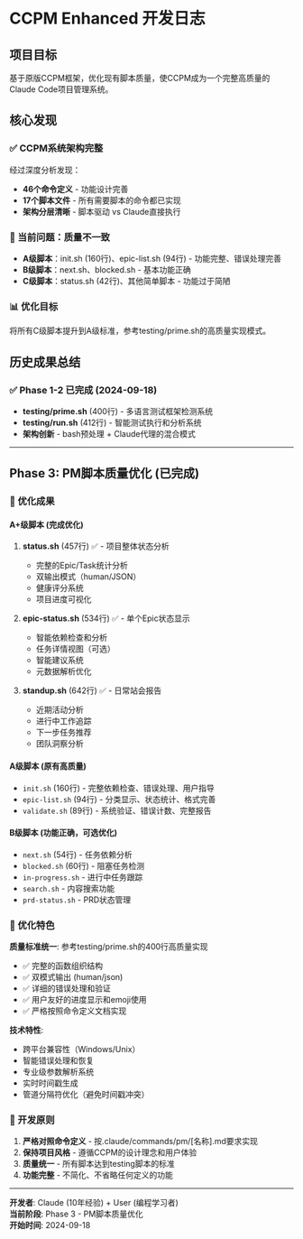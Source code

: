 # CCPM Enhanced 开发日志

## 项目目标

基于原版CCPM框架，优化现有脚本质量，使CCPM成为一个完整高质量的Claude Code项目管理系统。

## 核心发现

### ✅ CCPM系统架构完整
经过深度分析发现：
- **46个命令定义** - 功能设计完善
- **17个脚本文件** - 所有需要脚本的命令都已实现
- **架构分层清晰** - 脚本驱动 vs Claude直接执行

### 🎯 当前问题：质量不一致
- **A级脚本**：init.sh (160行)、epic-list.sh (94行) - 功能完整、错误处理完善
- **B级脚本**：next.sh、blocked.sh - 基本功能正确
- **C级脚本**：status.sh (42行)、其他简单脚本 - 功能过于简陋

### 📊 优化目标
将所有C级脚本提升到A级标准，参考testing/prime.sh的高质量实现模式。

## 历史成果总结

### ✅ Phase 1-2 已完成 (2024-09-18)
- **testing/prime.sh** (400行) - 多语言测试框架检测系统
- **testing/run.sh** (412行) - 智能测试执行和分析系统
- **架构创新** - bash预处理 + Claude代理的混合模式

---

## Phase 3: PM脚本质量优化 (已完成)

### 🎉 优化成果

#### **A+级脚本 (完成优化)**
1. **status.sh** (457行) ✅ - 项目整体状态分析
   - 完整的Epic/Task统计分析
   - 双输出模式（human/JSON）
   - 健康评分系统
   - 项目进度可视化
   
2. **epic-status.sh** (534行) ✅ - 单个Epic状态显示  
   - 智能依赖检查和分析
   - 任务详情视图（可选）
   - 智能建议系统
   - 元数据解析优化
   
3. **standup.sh** (642行) ✅ - 日常站会报告
   - 近期活动分析
   - 进行中工作追踪
   - 下一步任务推荐
   - 团队洞察分析

#### **A级脚本 (原有高质量)**
- `init.sh` (160行) - 完整依赖检查、错误处理、用户指导
- `epic-list.sh` (94行) - 分类显示、状态统计、格式完善
- `validate.sh` (89行) - 系统验证、错误计数、完整报告

#### **B级脚本 (功能正确，可选优化)**
- `next.sh` (54行) - 任务依赖分析
- `blocked.sh` (60行) - 阻塞任务检测
- `in-progress.sh` - 进行中任务跟踪
- `search.sh` - 内容搜索功能
- `prd-status.sh` - PRD状态管理

### 🎯 优化特色

**质量标准统一**: 参考testing/prime.sh的400行高质量实现
- ✅ 完整的函数组织结构
- ✅ 双模式输出 (human/json)
- ✅ 详细的错误处理和验证  
- ✅ 用户友好的进度显示和emoji使用
- ✅ 严格按照命令定义文档实现

**技术特性**:
- 跨平台兼容性（Windows/Unix）
- 智能错误处理和恢复
- 专业级参数解析系统
- 实时时间戳生成
- 管道分隔符优化（避免时间戳冲突）

### 📝 开发原则
1. **严格对照命令定义** - 按.claude/commands/pm/[名称].md要求实现
2. **保持项目风格** - 遵循CCPM的设计理念和用户体验
3. **质量统一** - 所有脚本达到testing脚本的标准
4. **功能完整** - 不简化、不省略任何定义的功能

---

**开发者**: Claude (10年经验) + User (编程学习者)  
**当前阶段**: Phase 3 - PM脚本质量优化  
**开始时间**: 2024-09-18